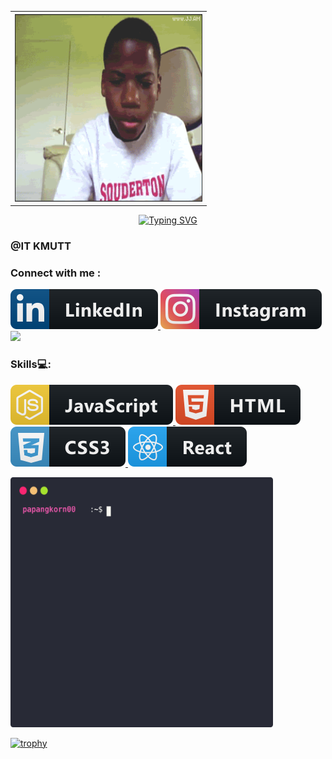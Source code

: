 
<table align=center>
  <th>
    <img src="images/2.gif" height="300" width="300">
  </th>
</table>

<div align=center>
    <a href="https://git.io/typing-svg"><img src="https://readme-typing-svg.demolab.com?font=Fira+Code&weight=500&size=22&pause=1000&color=F7F2E5&center=true&vCenter=true&width=435&lines=Hello%F0%9F%91%8B%F0%9F%91%8B+I+am+Papangkorn%F0%9F%91%8B%F0%9F%91%8B" alt="Typing SVG" /></a>
</div>  
  
<h3>@IT KMUTT</h3>




<h3 align="left"> Connect with me :</h3>
<div id="badges">
   <a href="https://www.linkedin.com/in/papangkorn-kijsakulrat-6239a7250/">
    <img src="images/linkedin.svg" alt="LinkedIn" style="vertical-align:top margin:6px 4px" target="_blank">
  </a>  
   <a href="[https://www.linkedin.com/in/papangkorn-kijsakulrat-6239a7250/](https://www.instagram.com/papaangkorn/)">
    <img src="images/instagram.svg" alt="IG" style="vertical-align:top margin:6px 4px" target="_blank">
  </a>
  <a>
  <img src="https://dcbadge.vercel.app/api/shield/264438756302520331?theme=discord-inverted" />
  </a>
</div>


<h3 align="left">Skills💻:</h3>
<div>
  <a href="#">
    <img src="images/js.svg" alt="JS" style="vertical-align:top margin:6px 4px" target="_blank">
  </a>  
  <a href="#">
    <img src="images/html.svg" alt="HTML" style="vertical-align:top margin:6px 4px" target="_blank">
  </a>  
  <a href="#">
    <img src="images/css3.svg" alt="CSS" style="vertical-align:top margin:6px 4px" target="_blank">
  </a>
  <a href="#">
    <img src="images/react.svg" alt="REACT" style="vertical-align:top margin:6px 4px" target="_blank">
  </a>  
</div>



<p> <img width="420"  height="400" alt="Github_Stats" src="https://raw.githubusercontent.com/papangkorn00/Template_Stats/1ab8b98f965718c335ba83a702e7b2d95fb0f249/github_stats.svg"</img></p>




[![trophy](https://github-profile-trophy.vercel.app/?username=papangkorn00&theme=dracula)](https://github.com/ryo-ma/github-profile-trophy)




